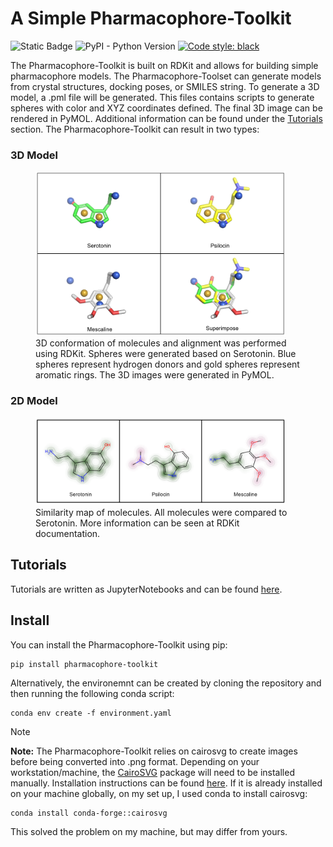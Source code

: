 # A Simple Pharmacophore-Toolkit

![Static Badge](https://img.shields.io/badge/Pharmacophore--Toolset-v0.0.2-blue)
![PyPI - Python Version](https://img.shields.io/pypi/pyversions/py50?style=flat&logo=python&logoColor=white)
[![Code style: black](https://img.shields.io/badge/code%20style-black-000000.svg)](https://github.com/psf/black)

The Pharmacophore-Toolkit is built on RDKit and allows for building simple pharmacophore models. The
Pharmacophore-Toolset can generate models from crystal structures, docking poses, or SMILES string. To generate a 3D
model, a .pml file will be generated. This files contains scripts to generate spheres with color and XYZ coordinates 
defined. The final 3D image can be rendered in PyMOL. Additional information can be found under the
[Tutorials](tutorial/) section. The Pharmacophore-Toolkit can result in two types:

### 3D Model

<figure>
    <img src="img/3d_example.png" width="400">
    <figcaption>3D conformation of molecules and alignment was performed using RDKit. Spheres were generated based on 
                Serotonin. Blue spheres represent hydrogen donors and gold spheres represent aromatic rings. The 3D 
                images were generated in PyMOL.
    </figcaption>
</figure>

### 2D Model
<figure>
    <img src="img/similarity_exmaple.png" width="400">
    <figcaption>Similarity map of molecules. All molecules were compared to Serotonin. More information can be seen 
                at RDKit documentation. 
    </figcaption>
</figure>

## Tutorials

Tutorials are written as JupyterNotebooks and can be found [here](tutorial/).

## Install
You can install the Pharmacophore-Toolkit using pip:
```
pip install pharmacophore-toolkit
```

Alternatively, the environemnt can be created by cloning the repository and then running the following conda script:
```
conda env create -f environment.yaml
```

> [!NOTE]
> **Note:** The Pharmacophore-Toolkit relies on cairosvg to create images before being converted into .png format. Depending on your 
workstation/machine, the [CairoSVG](https://github.com/Kozea/CairoSVG) package will need to be installed manually. 
Installation instructions can be found [here](https://cairosvg.org). If it is already installed on your machine globally, 
on my set up, I used conda to install cairosvg:
```
conda install conda-forge::cairosvg
```

This solved the problem on my machine, but may differ from yours.

